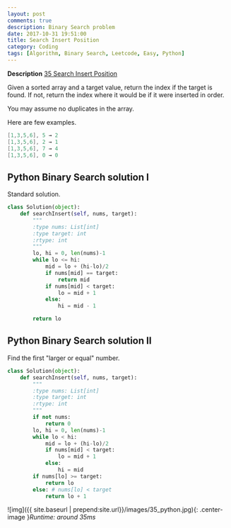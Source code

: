 ```yaml
---
layout: post
comments: true
description: Binary Search problem
date: 2017-10-31 19:51:00
title: Search Insert Position
category: Coding
tags: [Algorithm, Binary Search, Leetcode, Easy, Python]
---
```


**Description**
[35 Search Insert Position](https://leetcode.com/problems/search-insert-position/description/)

Given a sorted array and a target value, return the index if the target is found. If not, return the index where it would be if it were inserted in order.

You may assume no duplicates in the array.

Here are few examples.
```java
[1,3,5,6], 5 → 2
[1,3,5,6], 2 → 1
[1,3,5,6], 7 → 4
[1,3,5,6], 0 → 0
```

## Python Binary Search solution I
Standard solution.

```python
class Solution(object):
    def searchInsert(self, nums, target):
        """
        :type nums: List[int]
        :type target: int
        :rtype: int
        """
        lo, hi = 0, len(nums)-1
        while lo <= hi:
            mid = lo + (hi-lo)/2
            if nums[mid] == target:
                return mid
            if nums[mid] < target:
                lo = mid + 1
            else:
                hi = mid - 1

        return lo
```

## Python Binary Search solution II
Find the first "larger or equal" number.

```python
class Solution(object):
    def searchInsert(self, nums, target):
        """
        :type nums: List[int]
        :type target: int
        :rtype: int
        """
        if not nums:
            return 0
        lo, hi = 0, len(nums)-1
        while lo < hi:
            mid = lo + (hi-lo)/2
            if nums[mid] < target:
                lo = mid + 1
            else:
                hi = mid
        if nums[lo] >= target:
            return lo
        else: # nums[lo] < target
            return lo + 1
```

![img]({{ site.baseurl | prepend:site.url}}/images/35_python.jpg){: .center-image }*Runtime: around 35ms*
